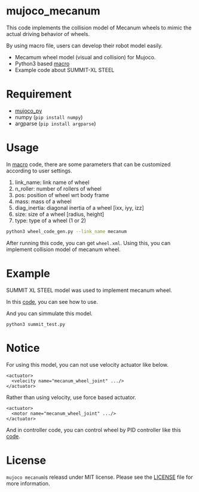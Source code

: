 # mujoco_mecanum

This code implements the collision model of Mecanum wheels to mimic the actual driving behavior of wheels.

By using macro file, users can develop their robot model easily.

- Mecamum wheel model (visual and collision) for Mujoco.
- Python3 based [macro](wheel_code_gen.py)
- Example code about SUMMIT-XL STEEL

# Requirement
- [mujoco_py](https://github.com/openai/mujoco-py)
- numpy (`pip install numpy`)
- argparse (`pip install argparse`)

# Usage
In [macro](wheel_code_gen.py) code, there are some parameters that can be customized according to user settings.
  1. link_name: link name of wheel
  2. n_roller: number of rollers of wheel
  3. pos: position of wheel wrt body frame
  4. mass: mass of a wheel
  5. diag_inertia: diagonal inertia of a wheel [ixx, iyy, izz]
  6. size: size of a wheel [radius, height]
  7. type: type of a wheel (1 or 2)

```bash
python3 wheel_code_gen.py --link_name mecanum 
```

After running this code, you can get `wheel.xml`. Using this, you can implement collision model of mecanum wheel.


# Example
SUMMIT XL STEEL model was used to implement mecanum wheel.

In this [code](robots/summit_xl_description/assets/summit_xls.urdf.xml), you can see how to use.

And you can simmulate this model.
```
python3 summit_test.py
```


# Notice
For using this model, you can not use velocity actuator like below.
```
<actuator>
  <velocity name="mecanum_wheel_joint" .../>
</actuator>
```
Rather than using velocity, use force based actuator.
```
<actuator>
  <motor name="mecanum_wheel_joint" .../>
</actuator>
```
And in controller code, you can control wheel by PID controller like this [code](summit_test.py).

# License
`mujoco mecanum`is releasd under MIT license. Please see the [LICENSE](LICENSE) file for more information.
